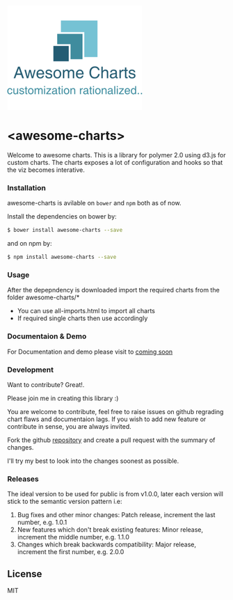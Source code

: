 ![Awesome Charts](https://raw.githubusercontent.com/VinodLouis/awesome-charts/master/images/logo.png)

# \<awesome-charts\>

Welcome to awesome charts. This is a library for polymer 2.0 using d3.js for custom charts. The charts exposes a lot of configuration and hooks so that the viz becomes interative.

### Installation

awesome-charts is avilable on `bower` and `npm` both as of now.

Install the dependencies on bower by:

```sh
$ bower install awesome-charts --save
```
and on npm by:
```sh
$ npm install awesome-charts --save
```

### Usage
After the depepndency is downloaded import the required charts from the folder awesome-charts/*

 - You can use all-imports.html to import all charts
 - If required single charts then use accordingly

### Documentaion & Demo
For Documentation and demo please visit to [coming soon]()

### Development
Want to contribute? Great!.

Please join me in creating this library :)

You are welcome to contribute, feel free to raise issues on github regrading chart flaws and documentaion lags. If you wish to add new feature or contribute in sense, you are always invited.

Fork the github [repository](https://github.com/VinodLouis/awesome-charts) and create a pull request with the summary of changes. 

I'll try my best to look into the changes soonest as possible.   

### Releases

The ideal version to be used for public is from v1.0.0, later each version will stick to the semantic version pattern i.e:

1. Bug fixes and other minor changes: Patch release, increment the last number, e.g. 1.0.1
2. New features which don't break existing features: Minor release, increment the middle number, e.g. 1.1.0
3. Changes which break backwards compatibility: Major release, increment the first number, e.g. 2.0.0


License
----
MIT
